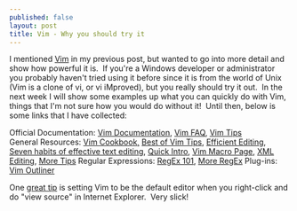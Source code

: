 ```yaml
--- 
published: false
layout: post
title: Vim - Why you should try it
---
```

I mentioned <a title="Vim Homepage" href="http://www.vim.org/">Vim</a> in my previous post, but wanted to go into more detail and show how powerful it is.  If you're a Windows developer or administrator you probably haven't tried using it before since it is from the world of Unix (Vim is a clone of vi, or vi iMproved), but you really should try it out.  In the next week I will show some examples up what you can quickly do with Vim, things that I'm not sure how you would do without it!  Until then, below is some links that I have collected:

Official Documentation: <a href="http://vimdoc.sourceforge.net/htmldoc/">Vim Documentation</a>, <a href="http://vimdoc.sourceforge.net/htmldoc/vimfaq.html">Vim FAQ</a>, <a href="http://www.vim.org/tips">Vim Tips
</a>General Resources: <a href="http://www.oualline.com/vim-cook.html">Vim Cookbook,</a> <a href="http://www.rayninfo.co.uk/vimtips.html">Best of Vim Tips</a>, <a href="http://jmcpherson.org/editing.html">Efficient Editing</a>, <a href="http://www.moolenaar.net/habits.html">Seven habits of effective text editing</a>, <a href="http://heather.cs.ucdavis.edu/~matloff/UnixAndC/Editors/ViIntro.html">Quick Intro</a>, <a href="http://www.xs4all.nl/~josvanr/vim.html#s">Vim Macro Page</a>, <a href="http://www.pinkjuice.com/howto/vimxml/tasks.xml#creatingtags">XML Editing</a>, <a href="http://www.nationwide.net/~patricia/misc-non/vi-help.txt">More Tips</a>
Regular Expressions: <a href="http://larc.ee.nthu.edu.tw/~cthuang/vim/files/vim-regex/vim-regex.htm">RegEx 101</a>, <a href="http://www.geocities.com/volontir/">More RegEx</a>
Plug-ins: <a href="http://vimoutliner.org/">Vim Outliner</a>

One <a href="http://www.vim.org/tips/tip.php?tip_id=118">great tip</a> is setting Vim to be the default editor when you right-click and do "view source" in Internet Explorer.  Very slick!
